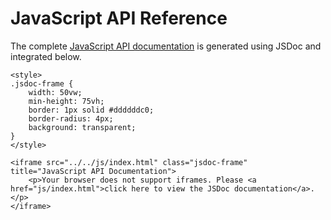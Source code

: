 # JavaScript API Reference

The complete [JavaScript API documentation](https://unistuttgart-ikr.github.io/PlutoBoard.jl/docs/js) is generated using JSDoc and integrated below.

```@raw html
<style>
.jsdoc-frame {
    width: 50vw;
    min-height: 75vh;
    border: 1px solid #ddddddc0;
    border-radius: 4px;
    background: transparent;
}
</style>

<iframe src="../../js/index.html" class="jsdoc-frame" title="JavaScript API Documentation">
    <p>Your browser does not support iframes. Please <a href="js/index.html">click here to view the JSDoc documentation</a>.</p>
</iframe>
```
